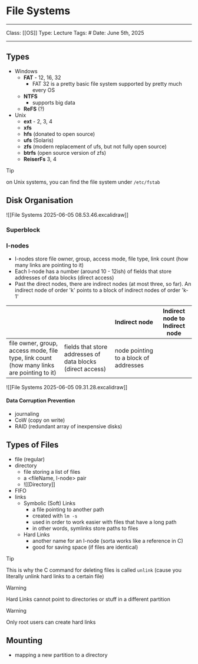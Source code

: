 # File Systems
___
Class: [[OS]]
Type: Lecture
Tags: # 
Date: June 5th, 2025
___
## Types

- Windows
	- **FAT** - 12, 16, 32 
		- FAT 32 is a pretty basic file system supported by pretty much every OS 
	- **NTFS** 
		- supports big data
	- **ReFS** (?) 
- Unix
	- **ext** - 2, 3, 4
	- **xfs** 
	- **hfs** (donated to open source)
	- **ufs** (Solaris)
	- **zfs** (modern replacement of ufs, but not fully open source)
	-  **btrfs** (open source version of zfs)
	- **ReiserFs** 3, 4 

>[!tip]
>on Unix systems, you can find the file system under `/etc/fstab`


## Disk Organisation
![[File Systems 2025-06-05 08.53.46.excalidraw]]
### Superblock
### I-nodes
- I-nodes store file owner, group, access mode, file type, link count (how many links are pointing to it)
- Each I-node has a number (around 10 - 12ish) of fields that store addresses of data blocks (direct access)
- Past the direct nodes, there are indirect nodes (at most three, so far). An indirect node of order 'k' points to a block of indirect nodes of order 'k-1'

|                                                                                           |                                                            | Indirect node                         | Indirect node to Indirect node |
| ----------------------------------------------------------------------------------------- | ---------------------------------------------------------- | ------------------------------------- | ------------------------------ |
| file owner, group, access mode, file type, link count (how many links are pointing to it) | fields that store addresses of data blocks (direct access) | node pointing to a block of addresses |                                |
![[File Systems 2025-06-05 09.31.28.excalidraw]]
#### Data Corruption Prevention
- journaling
- CoW (copy on write)
- RAID (redundant array of inexpensive disks)

## Types of Files
- file (regular)
- directory
	- file storing a list of files
	- a \<fileName, I-node\> pair
	- ![[Directory]]
- FIFO
- links
	- Symbolic (Soft) Links
		- a file pointing to another path
		- created with `lm -s`
		- used in order to work easier with files that have a long path
		- in other words, symlinks store paths to files
	- Hard Links
		- another name for an I-node (sorta works like a reference in C)
		- good for saving space (if files are identical)

>[!tip]
> This is why the C command for deleting files is called `unlink` (cause you literally unlink hard links to a certain file)

>[!Warning]
> Hard Links cannot point to directories or stuff in a different partition

>[!Warning]
>Only root users can create hard links


## Mounting
- mapping a new partition to a directory